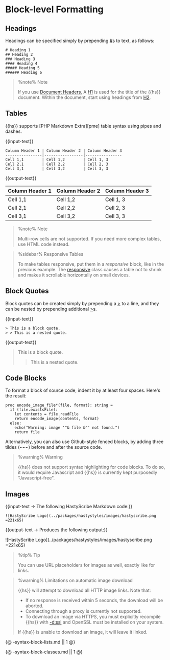 # Block-level Formatting

## Headings

Headings can be specified simply by prepending [#](class:kwd)s to text, as follows: 

    # Heading 1
    ## Heading 2
    ### Heading 3
    #### Heading 4
    ##### Heading 5
    ###### Heading 6

> %note%
> Note
> 
> If you use [Document Headers](#Document.Headers), A [H1](class:kwd) is used for the title of the {{hs}} document. Within the document, start using headings from [H2](class:kwd).

## Tables

{{hs}} supports [PHP Markdown Extra][pme] table syntax using pipes and dashes.

{{input-text}}

~~~
Column Header 1 | Column Header 2 | Column Header 3 
----------------|-----------------|----------------
Cell 1,1        | Cell 1,2        | Cell 1, 3
Cell 2,1        | Cell 2,2        | Cell 2, 3
Cell 3,1        | Cell 3,2        | Cell 3, 3
~~~

{{output-text}}

Column Header 1 | Column Header 2 | Column Header 3 
----------------|-----------------|----------------
Cell 1,1        | Cell 1,2        | Cell 1, 3
Cell 2,1        | Cell 2,2        | Cell 2, 3
Cell 3,1        | Cell 3,2        | Cell 3, 3

> %note%
> Note
> 
> Multi-row cells are not supported. If you need more complex tables, use HTML code instead.


> %sidebar%
> Responsive Tables
> 
> To make tables responsive, put them in a _responsive_ block, like in the previous example. The [responsive](class:kwd) class causes a table not to shrink and makes it scrollable horizontally on small devices.  

## Block Quotes

Block quotes can be created simply by prepending a [>](class:kwd) to a line, and they can be nested by prepending additional [>](class:kwd)s.

{{input-text}}

~~~
> This is a block quote.
> > This is a nested quote. 
~~~

{{output-text}}

> This is a block quote.
> > This is a nested quote. 

## Code Blocks

To format a block of source code, indent it by at least four spaces. Here's the result:

    proc encode_image_file*(file, format): string =
      if (file.existsFile):
        let contents = file.readFile
        return encode_image(contents, format)
      else: 
        echo("Warning: image '"& file &"' not found.")
        return file

Alternatively, you can also use Github-style fenced blocks, by adding three tildes (~~~) before and after the source code. 

> %warning%
> Warning
> 
> {{hs}} does not support syntax highlighting for code blocks. To do so, it would require Javascript and {{hs}} is currently kept purposedly "Javascript-free".


## Images

{{input-text -> The following HastyScribe Markdown code:}}

~~~
![HastyScribe Logo](../packages/hastystyles/images/hastyscribe.png =221x65)
~~~

{{output-text -> Produces the following output:}}

![HastyScribe Logo](../packages/hastystyles/images/hastyscribe.png =221x65)

> %tip%
> Tip
> 
> You can use URL placeholders for images as well, exactly like for links.

> %warning%
> Limitations on automatic image download
> 
> {{hs}} will attempt to download all HTTP image links. Note that:
> 
> * If no response is received within 5 seconds, the download will be aborted.
> * Connecting through a proxy is currently not supported.
> * To download an image via HTTPS, you must explicitly recompile {{hs}} with [-d:ssl](class:kwd) and OpenSSL must be installed on your system.
> 
> If {{hs}} is unable to download an image, it will leave it linked.

{@ -syntax-block-lists.md || 1 @}

{@ -syntax-block-classes.md || 1 @}
